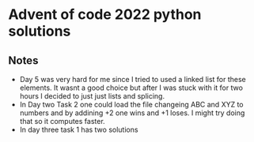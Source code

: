 # Advent of code 2022 python solutions


## Notes
 - Day 5 was very hard for me since I tried to used a linked list for these elements. It wasnt a good choice but after I was stuck with it for two hours I decided to just just lists and splicing.
 - In Day two Task 2 one could load the file changeing ABC and XYZ to numbers and by addining +2 one wins and +1 loses. I might try doing that so it computes faster.
 - In day three task 1 has two solutions